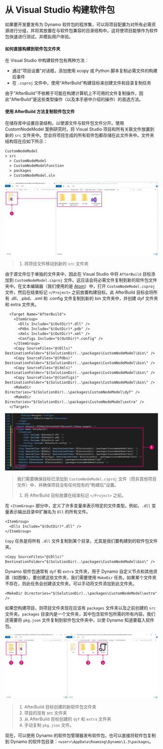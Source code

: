 # 从 Visual Studio 构建软件包

如果要开发要发布为 Dynamo 软件包的程序集，可以将项目配置为对所有必需资源进行分组，并将其放置在与软件包兼容的目录结构中。这将使项目能够作为软件包快速进行测试，并模拟用户体验。

#### 如何直接构建到软件包文件夹 <a href="#how-to-build-directly-to-the-package-folder" id="how-to-build-directly-to-the-package-folder"></a>

在 Visual Studio 中构建软件包有两种方法：

* 通过“项目设置”对话框，添加使用 xcopy 或 Python 脚本复制必需文件的构建后事件
* 在 `.csproj` 文件中，使用“AfterBuild”构建目标来创建文件和目录复制任务

由于“AfterBuild”不依赖于可能在构建计算机上不可用的文件复制操作，因此“AfterBuild”是这些类型操作（以及本手册中介绍的操作）的首选方法。

#### 使用 AfterBuild 方法复制软件包文件 <a href="#copy-package-files-with-the-afterbuild-method" id="copy-package-files-with-the-afterbuild-method"></a>

在储存库中设置目录结构，以使源文件与软件包文件分开。使用 CustomNodeModel 案例研究时，将 Visual Studio 项目和所有关联文件放置到新的 `src` 文件夹中。您会将项目生成的所有软件包都存储在此文件夹中。文件夹结构现在应如下所示：

```
CustomNodeModel
> src
  > CustomNodeModel
  > CustomNodeModelFunction
  > packages
  > CustomNodeModel.sln
```

![移动项目文件](images/fe-proj-directory.jpg)

> 1. 将项目文件移动到新的 `src` 文件夹

由于源文件位于单独的文件夹中，因此在 Visual Studio 中将 `AfterBuild` 目标添加到 `CustomNodeModel.csproj` 文件。这应该会将必需文件复制到新的软件包文件夹中。在文本编辑器（我们使用的是 [Atom](https://atom.io)）中，打开 `CustomNodeModel.csproj` 文件，然后在结束标记 `</Project>` 之前放置构建目标。此 AfterBuild 目标会将所有 .dll、.pbd、.xml 和 .config 文件复制到新的 bin 文件夹中，并创建 dyf 文件夹和 extra 文件夹。

```
  <Target Name="AfterBuild">
    <ItemGroup>
      <Dlls Include="$(OutDir)*.dll" />
      <Pdbs Include="$(OutDir)*.pdb" />
      <Xmls Include="$(OutDir)*.xml" />
      <Configs Include="$(OutDir)*.config" />
    </ItemGroup>
    <Copy SourceFiles="@(Dlls)" DestinationFolder="$(SolutionDir)..\packages\CustomNodeModel\bin\" />
    <Copy SourceFiles="@(Pdbs)" DestinationFolder="$(SolutionDir)..\packages\CustomNodeModel\bin\" />
    <Copy SourceFiles="@(Xmls)" DestinationFolder="$(SolutionDir)..\packages\CustomNodeModel\bin\" />
    <Copy SourceFiles="@(Configs)" DestinationFolder="$(SolutionDir)..\packages\CustomNodeModel\bin\" />
    <MakeDir Directories="$(SolutionDir)..\packages\CustomNodeModel\dyf" />
    <MakeDir Directories="$(SolutionDir)..\packages\CustomNodeModel\extra" />
  </Target>
```

![放置 AfterBuild 目标](images/atom-afterbuild.jpg)

> 我们需要确保目标已添加到 `CustomNodeModel.csproj` 文件（而非其他项目文件）中，并确保项目没有任何现有的“构建后”设置。
>
> 1. 将 AfterBuild 目标放置在结束标记 `</Project>` 之前。

在 `<ItemGroup>` 部分中，定义了许多变量来表示特定的文件类型。例如，`.dll` 变量表示输出目录中扩展名为 `Dll` 的所有文件。

```
<ItemGroup>
  <Dlls Include="$(OutDir)*.dll" />
</ItemGroup>
```

`Copy` 任务是将所有 `.dll` 文件复制到某个目录，尤其是我们要构建到的软件包文件夹。

```
<Copy SourceFiles="@(Dlls)" DestinationFolder="$(SolutionDir)..\packages\CustomNodeModel\bin\" />
```

Dynamo 软件包通常有 `dyf` 和 `extra` 文件夹，用于 Dynamo 自定义节点和其他资源（如图像）。要创建这些文件夹，我们需要使用 `MakeDir` 任务。如果某个文件夹不存在，则此任务会创建该文件夹。可以手动将文件添加到此文件夹。

```
<MakeDir Directories="$(SolutionDir)..\packages\CustomNodeModel\extra" />
```

如果您构建项目，则项目文件夹现在应该有 `packages` 文件夹以及之前创建的 `src` 文件夹。`packages` 目录内是一个文件夹，其中包含软件包所需的所有内容。我们还需要将 `pkg.json` 文件复制到软件包文件夹中，以使 Dynamo 知道要载入软件包。

![复制文件](images/fe-proj-directory-package.jpg)

> 1. AfterBuild 目标创建的新软件包文件夹
> 2. 项目的现有 src 文件夹
> 3. 从 AfterBuild 目标创建的 `dyf` 和 `extra` 文件夹
> 4. 手动复制 `pkg.json` 文件。

现在，可以使用 Dynamo 的软件包管理器发布软件包，也可以直接将软件包复制到 Dynamo 的软件包目录：`<user>\AppData\Roaming\Dynamo\1.3\packages`。
